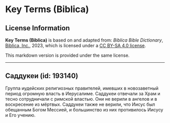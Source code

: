 # Key Terms (Biblica)

## License Information

**Key Terms (Biblica)** is based on and adapted from: _Biblica Bible Dictionary_, [Biblica, Inc.](https://www.biblica.com/), 2023, which is licensed under a [CC BY-SA 4.0 license](https://creativecommons.org/licenses/by-sa/4.0/legalcode.en).

This markdown version is provided under the same license.



--------------------------------

## Саддукеи (id: 193140)

Группа иудейских религиозных правителей, имевших в новозаветный период огромную власть в Иерусалиме. Саддукеи отвечали за Храм и тесно сотрудничали с римской властью. Они не верили в ангелов и в воскресение из мёртвых. Саддукеи также не верили, что Иисус был обещанным Богом Мессией, и большинство из них противилось Иисусу и Его учению.


